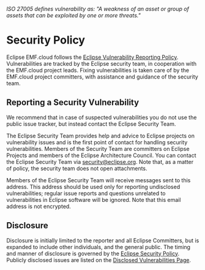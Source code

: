 <!--- https://www.eclipse.org/security/ --->
_ISO 27005 defines vulnerability as:
 "A weakness of an asset or group of assets that can be exploited by one or more threats."_

# Security Policy

Eclipse EMF.cloud follows the [Eclipse Vulnerability Reporting Policy](https://www.eclipse.org/security/policy.php). Vulnerabilities are tracked by the Eclipse security team, in cooperation with the EMF.cloud project leads. Fixing vulnerabilities is taken care of by the EMF.cloud project committers, with assistance and guidance of the security team.

## Reporting a Security Vulnerability

We recommend that in case of suspected vulnerabilities you do not use the public issue tracker, but instead contact the Eclipse Security Team.

The Eclipse Security Team provides help and advice to Eclipse projects on vulnerability issues and is the first point of contact for handling security vulnerabilities.
Members of the Security Team are committers on Eclipse Projects and members of the Eclipse Architecture Council. You can contact the Eclipse Security Team via [security@eclipse.org](mailto:security@eclipse.org). Note that, as a matter of policy, the security team does not open attachments.

Members of the Eclipse Security Team will receive messages sent to this address.
This address should be used only for reporting undisclosed vulnerabilities; regular issue reports and questions unrelated to vulnerabilities in Eclipse software will be ignored.
Note that this email address is not encrypted.

## Disclosure

Disclosure is initially limited to the reporter and all Eclipse Committers, but is expanded to include other individuals, and the general public.
The timing and manner of disclosure is governed by the [Eclipse Security Policy](https://www.eclipse.org/security/policy.php).
Publicly disclosed issues are listed on the [Disclosed Vulnerabilities Page](https://www.eclipse.org/security/known.php).
